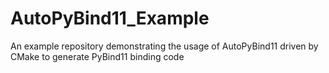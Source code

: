 # AutoPyBind11_Example
An example repository demonstrating the usage of AutoPyBind11 driven by CMake to generate PyBind11 binding code
